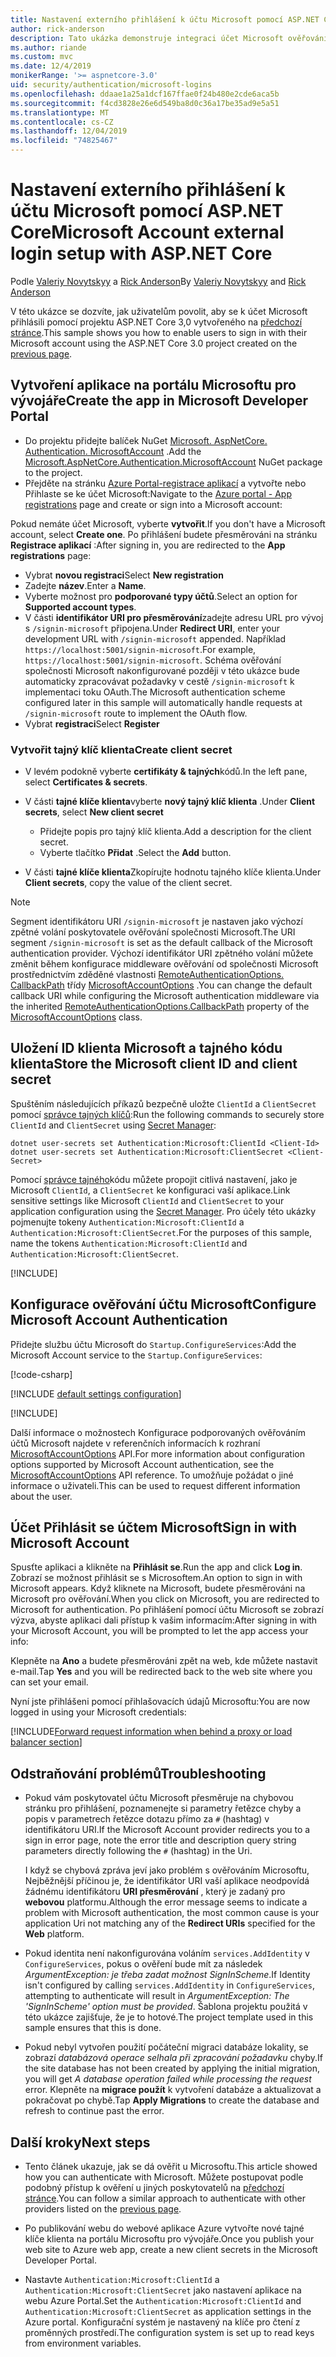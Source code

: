 ```yaml
---
title: Nastavení externího přihlášení k účtu Microsoft pomocí ASP.NET Core
author: rick-anderson
description: Tato ukázka demonstruje integraci účet Microsoft ověřování uživatelů do existující aplikace ASP.NET Core.
ms.author: riande
ms.custom: mvc
ms.date: 12/4/2019
monikerRange: '>= aspnetcore-3.0'
uid: security/authentication/microsoft-logins
ms.openlocfilehash: ddaae1a25a1dcf167ffae0f24b480e2cde6aca5b
ms.sourcegitcommit: f4cd3828e26e6d549ba8d0c36a17be35ad9e5a51
ms.translationtype: MT
ms.contentlocale: cs-CZ
ms.lasthandoff: 12/04/2019
ms.locfileid: "74825467"
---
```

# <a name="microsoft-account-external-login-setup-with-aspnet-core"></a><span data-ttu-id="b0dfd-103">Nastavení externího přihlášení k účtu Microsoft pomocí ASP.NET Core</span><span class="sxs-lookup"><span data-stu-id="b0dfd-103">Microsoft Account external login setup with ASP.NET Core</span></span>

<span data-ttu-id="b0dfd-104">Podle [Valeriy Novytskyy](https://github.com/01binary) a [Rick Anderson](https://twitter.com/RickAndMSFT)</span><span class="sxs-lookup"><span data-stu-id="b0dfd-104">By [Valeriy Novytskyy](https://github.com/01binary) and [Rick Anderson](https://twitter.com/RickAndMSFT)</span></span>

<span data-ttu-id="b0dfd-105">V této ukázce se dozvíte, jak uživatelům povolit, aby se k účet Microsoft přihlásili pomocí projektu ASP.NET Core 3,0 vytvořeného na [předchozí stránce](xref:security/authentication/social/index).</span><span class="sxs-lookup"><span data-stu-id="b0dfd-105">This sample shows you how to enable users to sign in with their Microsoft account using the ASP.NET Core 3.0 project created on the [previous page](xref:security/authentication/social/index).</span></span>

## <a name="create-the-app-in-microsoft-developer-portal"></a><span data-ttu-id="b0dfd-106">Vytvoření aplikace na portálu Microsoftu pro vývojáře</span><span class="sxs-lookup"><span data-stu-id="b0dfd-106">Create the app in Microsoft Developer Portal</span></span>

* <span data-ttu-id="b0dfd-107">Do projektu přidejte balíček NuGet [Microsoft. AspNetCore. Authentication. MicrosoftAccount](https://www.nuget.org/packages/Microsoft.AspNetCore.Authentication.MicrosoftAccount/) .</span><span class="sxs-lookup"><span data-stu-id="b0dfd-107">Add the [Microsoft.AspNetCore.Authentication.MicrosoftAccount](https://www.nuget.org/packages/Microsoft.AspNetCore.Authentication.MicrosoftAccount/) NuGet package to the project.</span></span>
* <span data-ttu-id="b0dfd-108">Přejděte na stránku [Azure Portal-registrace aplikací](https://go.microsoft.com/fwlink/?linkid=2083908) a vytvořte nebo Přihlaste se ke účet Microsoft:</span><span class="sxs-lookup"><span data-stu-id="b0dfd-108">Navigate to the [Azure portal - App registrations](https://go.microsoft.com/fwlink/?linkid=2083908) page and create or sign into a Microsoft account:</span></span>

<span data-ttu-id="b0dfd-109">Pokud nemáte účet Microsoft, vyberte **vytvořit**.</span><span class="sxs-lookup"><span data-stu-id="b0dfd-109">If you don't have a Microsoft account, select **Create one**.</span></span> <span data-ttu-id="b0dfd-110">Po přihlášení budete přesměrováni na stránku **Registrace aplikací** :</span><span class="sxs-lookup"><span data-stu-id="b0dfd-110">After signing in, you are redirected to the **App registrations** page:</span></span>

* <span data-ttu-id="b0dfd-111">Vybrat **novou registraci**</span><span class="sxs-lookup"><span data-stu-id="b0dfd-111">Select **New registration**</span></span>
* <span data-ttu-id="b0dfd-112">Zadejte **název**.</span><span class="sxs-lookup"><span data-stu-id="b0dfd-112">Enter a **Name**.</span></span>
* <span data-ttu-id="b0dfd-113">Vyberte možnost pro **podporované typy účtů**.</span><span class="sxs-lookup"><span data-stu-id="b0dfd-113">Select an option for **Supported account types**.</span></span>  <!-- Accounts for any org work with MS domain accounts. Most folks probably want the last option, personal MS accounts -->
* <span data-ttu-id="b0dfd-114">V části **identifikátor URI pro přesměrování**zadejte adresu URL pro vývoj s `/signin-microsoft` připojena.</span><span class="sxs-lookup"><span data-stu-id="b0dfd-114">Under **Redirect URI**, enter your development URL with `/signin-microsoft` appended.</span></span> <span data-ttu-id="b0dfd-115">Například `https://localhost:5001/signin-microsoft`.</span><span class="sxs-lookup"><span data-stu-id="b0dfd-115">For example, `https://localhost:5001/signin-microsoft`.</span></span> <span data-ttu-id="b0dfd-116">Schéma ověřování společnosti Microsoft nakonfigurované později v této ukázce bude automaticky zpracovávat požadavky v cestě `/signin-microsoft` k implementaci toku OAuth.</span><span class="sxs-lookup"><span data-stu-id="b0dfd-116">The Microsoft authentication scheme configured later in this sample will automatically handle requests at `/signin-microsoft` route to implement the OAuth flow.</span></span>
* <span data-ttu-id="b0dfd-117">Vybrat **registraci**</span><span class="sxs-lookup"><span data-stu-id="b0dfd-117">Select **Register**</span></span>

### <a name="create-client-secret"></a><span data-ttu-id="b0dfd-118">Vytvořit tajný klíč klienta</span><span class="sxs-lookup"><span data-stu-id="b0dfd-118">Create client secret</span></span>

* <span data-ttu-id="b0dfd-119">V levém podokně vyberte **certifikáty & tajných**kódů.</span><span class="sxs-lookup"><span data-stu-id="b0dfd-119">In the left pane, select **Certificates & secrets**.</span></span>
* <span data-ttu-id="b0dfd-120">V části **tajné klíče klienta**vyberte **nový tajný klíč klienta** .</span><span class="sxs-lookup"><span data-stu-id="b0dfd-120">Under **Client secrets**, select **New client secret**</span></span>

  * <span data-ttu-id="b0dfd-121">Přidejte popis pro tajný klíč klienta.</span><span class="sxs-lookup"><span data-stu-id="b0dfd-121">Add a description for the client secret.</span></span>
  * <span data-ttu-id="b0dfd-122">Vyberte tlačítko **Přidat** .</span><span class="sxs-lookup"><span data-stu-id="b0dfd-122">Select the **Add** button.</span></span>

* <span data-ttu-id="b0dfd-123">V části **tajné klíče klienta**Zkopírujte hodnotu tajného klíče klienta.</span><span class="sxs-lookup"><span data-stu-id="b0dfd-123">Under **Client secrets**, copy the value of the client secret.</span></span>

> [!NOTE]
> <span data-ttu-id="b0dfd-124">Segment identifikátoru URI `/signin-microsoft` je nastaven jako výchozí zpětné volání poskytovatele ověřování společnosti Microsoft.</span><span class="sxs-lookup"><span data-stu-id="b0dfd-124">The URI segment `/signin-microsoft` is set as the default callback of the Microsoft authentication provider.</span></span> <span data-ttu-id="b0dfd-125">Výchozí identifikátor URI zpětného volání můžete změnit během konfigurace middleware ověřování od společnosti Microsoft prostřednictvím zděděné vlastnosti [RemoteAuthenticationOptions. CallbackPath](/dotnet/api/microsoft.aspnetcore.authentication.remoteauthenticationoptions.callbackpath) třídy [MicrosoftAccountOptions](/dotnet/api/microsoft.aspnetcore.authentication.microsoftaccount.microsoftaccountoptions) .</span><span class="sxs-lookup"><span data-stu-id="b0dfd-125">You can change the default callback URI while configuring the Microsoft authentication middleware via the inherited [RemoteAuthenticationOptions.CallbackPath](/dotnet/api/microsoft.aspnetcore.authentication.remoteauthenticationoptions.callbackpath) property of the [MicrosoftAccountOptions](/dotnet/api/microsoft.aspnetcore.authentication.microsoftaccount.microsoftaccountoptions) class.</span></span>

## <a name="store-the-microsoft-client-id-and-client-secret"></a><span data-ttu-id="b0dfd-126">Uložení ID klienta Microsoft a tajného kódu klienta</span><span class="sxs-lookup"><span data-stu-id="b0dfd-126">Store the Microsoft client ID and client secret</span></span>

<span data-ttu-id="b0dfd-127">Spuštěním následujících příkazů bezpečně uložte `ClientId` a `ClientSecret` pomocí [správce tajných klíčů](xref:security/app-secrets):</span><span class="sxs-lookup"><span data-stu-id="b0dfd-127">Run the following commands to securely store `ClientId` and `ClientSecret` using [Secret Manager](xref:security/app-secrets):</span></span>

```dotnetcli
dotnet user-secrets set Authentication:Microsoft:ClientId <Client-Id>
dotnet user-secrets set Authentication:Microsoft:ClientSecret <Client-Secret>
```

<span data-ttu-id="b0dfd-128">Pomocí [správce tajného](xref:security/app-secrets)kódu můžete propojit citlivá nastavení, jako je Microsoft `ClientId`, a `ClientSecret` ke konfiguraci vaší aplikace.</span><span class="sxs-lookup"><span data-stu-id="b0dfd-128">Link sensitive settings like Microsoft `ClientId` and `ClientSecret` to your application configuration using the [Secret Manager](xref:security/app-secrets).</span></span> <span data-ttu-id="b0dfd-129">Pro účely této ukázky pojmenujte tokeny `Authentication:Microsoft:ClientId` a `Authentication:Microsoft:ClientSecret`.</span><span class="sxs-lookup"><span data-stu-id="b0dfd-129">For the purposes of this sample, name the tokens `Authentication:Microsoft:ClientId` and `Authentication:Microsoft:ClientSecret`.</span></span>

[!INCLUDE[](~/includes/environmentVarableColon.md)]

## <a name="configure-microsoft-account-authentication"></a><span data-ttu-id="b0dfd-130">Konfigurace ověřování účtu Microsoft</span><span class="sxs-lookup"><span data-stu-id="b0dfd-130">Configure Microsoft Account Authentication</span></span>

<span data-ttu-id="b0dfd-131">Přidejte službu účtu Microsoft do `Startup.ConfigureServices`:</span><span class="sxs-lookup"><span data-stu-id="b0dfd-131">Add the Microsoft Account service to the `Startup.ConfigureServices`:</span></span>

[!code-csharp[](~/security/authentication/social/social-code/3.x/StartupMS3x.cs?name=snippet&highlight=10-14)]

[!INCLUDE [default settings configuration](includes/default-settings.md)]

[!INCLUDE[](includes/chain-auth-providers.md)]

<span data-ttu-id="b0dfd-132">Další informace o možnostech Konfigurace podporovaných ověřováním účtů Microsoft najdete v referenčních informacích k rozhraní [MicrosoftAccountOptions](/dotnet/api/microsoft.aspnetcore.builder.microsoftaccountoptions) API.</span><span class="sxs-lookup"><span data-stu-id="b0dfd-132">For more information about configuration options supported by Microsoft Account authentication, see the [MicrosoftAccountOptions](/dotnet/api/microsoft.aspnetcore.builder.microsoftaccountoptions) API reference.</span></span> <span data-ttu-id="b0dfd-133">To umožňuje požádat o jiné informace o uživateli.</span><span class="sxs-lookup"><span data-stu-id="b0dfd-133">This can be used to request different information about the user.</span></span>

## <a name="sign-in-with-microsoft-account"></a><span data-ttu-id="b0dfd-134">Účet Přihlásit se účtem Microsoft</span><span class="sxs-lookup"><span data-stu-id="b0dfd-134">Sign in with Microsoft Account</span></span>

<span data-ttu-id="b0dfd-135">Spusťte aplikaci a klikněte na **Přihlásit se**.</span><span class="sxs-lookup"><span data-stu-id="b0dfd-135">Run the app and click **Log in**.</span></span> <span data-ttu-id="b0dfd-136">Zobrazí se možnost přihlásit se s Microsoftem.</span><span class="sxs-lookup"><span data-stu-id="b0dfd-136">An option to sign in with Microsoft appears.</span></span> <span data-ttu-id="b0dfd-137">Když kliknete na Microsoft, budete přesměrováni na Microsoft pro ověřování.</span><span class="sxs-lookup"><span data-stu-id="b0dfd-137">When you click on Microsoft, you are redirected to Microsoft for authentication.</span></span> <span data-ttu-id="b0dfd-138">Po přihlášení pomocí účtu Microsoft se zobrazí výzva, abyste aplikaci dali přístup k vašim informacím:</span><span class="sxs-lookup"><span data-stu-id="b0dfd-138">After signing in with your Microsoft Account, you will be prompted to let the app access your info:</span></span>

<span data-ttu-id="b0dfd-139">Klepněte na **Ano** a budete přesměrováni zpět na web, kde můžete nastavit e-mail.</span><span class="sxs-lookup"><span data-stu-id="b0dfd-139">Tap **Yes** and you will be redirected back to the web site where you can set your email.</span></span>

<span data-ttu-id="b0dfd-140">Nyní jste přihlášeni pomocí přihlašovacích údajů Microsoftu:</span><span class="sxs-lookup"><span data-stu-id="b0dfd-140">You are now logged in using your Microsoft credentials:</span></span>

[!INCLUDE[Forward request information when behind a proxy or load balancer section](includes/forwarded-headers-middleware.md)]

## <a name="troubleshooting"></a><span data-ttu-id="b0dfd-141">Odstraňování problémů</span><span class="sxs-lookup"><span data-stu-id="b0dfd-141">Troubleshooting</span></span>

* <span data-ttu-id="b0dfd-142">Pokud vám poskytovatel účtu Microsoft přesměruje na chybovou stránku pro přihlášení, poznamenejte si parametry řetězce chyby a popis v parametrech řetězce dotazu přímo za `#` (hashtag) v identifikátoru URI.</span><span class="sxs-lookup"><span data-stu-id="b0dfd-142">If the Microsoft Account provider redirects you to a sign in error page, note the error title and description query string parameters directly following the `#` (hashtag) in the Uri.</span></span>

  <span data-ttu-id="b0dfd-143">I když se chybová zpráva jeví jako problém s ověřováním Microsoftu, Nejběžnější příčinou je, že identifikátor URI vaší aplikace neodpovídá žádnému identifikátoru **URI přesměrování** , který je zadaný pro **webovou** platformu.</span><span class="sxs-lookup"><span data-stu-id="b0dfd-143">Although the error message seems to indicate a problem with Microsoft authentication, the most common cause is your application Uri not matching any of the **Redirect URIs** specified for the **Web** platform.</span></span>
* <span data-ttu-id="b0dfd-144">Pokud identita není nakonfigurována voláním `services.AddIdentity` v `ConfigureServices`, pokus o ověření bude mít za následek *ArgumentException: je třeba zadat možnost SignInScheme*.</span><span class="sxs-lookup"><span data-stu-id="b0dfd-144">If Identity isn't configured by calling `services.AddIdentity` in `ConfigureServices`, attempting to authenticate will result in *ArgumentException: The 'SignInScheme' option must be provided*.</span></span> <span data-ttu-id="b0dfd-145">Šablona projektu použitá v této ukázce zajišťuje, že je to hotové.</span><span class="sxs-lookup"><span data-stu-id="b0dfd-145">The project template used in this sample ensures that this is done.</span></span>
* <span data-ttu-id="b0dfd-146">Pokud nebyl vytvořen použití počáteční migraci databáze lokality, se zobrazí *databázová operace selhala při zpracování požadavku* chyby.</span><span class="sxs-lookup"><span data-stu-id="b0dfd-146">If the site database has not been created by applying the initial migration, you will get *A database operation failed while processing the request* error.</span></span> <span data-ttu-id="b0dfd-147">Klepněte na **migrace použít** k vytvoření databáze a aktualizovat a pokračovat po chybě.</span><span class="sxs-lookup"><span data-stu-id="b0dfd-147">Tap **Apply Migrations** to create the database and refresh to continue past the error.</span></span>

## <a name="next-steps"></a><span data-ttu-id="b0dfd-148">Další kroky</span><span class="sxs-lookup"><span data-stu-id="b0dfd-148">Next steps</span></span>

* <span data-ttu-id="b0dfd-149">Tento článek ukazuje, jak se dá ověřit u Microsoftu.</span><span class="sxs-lookup"><span data-stu-id="b0dfd-149">This article showed how you can authenticate with Microsoft.</span></span> <span data-ttu-id="b0dfd-150">Můžete postupovat podle podobný přístup k ověření u jiných poskytovatelů na [předchozí stránce](xref:security/authentication/social/index).</span><span class="sxs-lookup"><span data-stu-id="b0dfd-150">You can follow a similar approach to authenticate with other providers listed on the [previous page](xref:security/authentication/social/index).</span></span>

* <span data-ttu-id="b0dfd-151">Po publikování webu do webové aplikace Azure vytvořte nové tajné klíče klienta na portálu Microsoftu pro vývojáře.</span><span class="sxs-lookup"><span data-stu-id="b0dfd-151">Once you publish your web site to Azure web app, create a new client secrets in the Microsoft Developer Portal.</span></span>

* <span data-ttu-id="b0dfd-152">Nastavte `Authentication:Microsoft:ClientId` a `Authentication:Microsoft:ClientSecret` jako nastavení aplikace na webu Azure Portal.</span><span class="sxs-lookup"><span data-stu-id="b0dfd-152">Set the `Authentication:Microsoft:ClientId` and `Authentication:Microsoft:ClientSecret` as application settings in the Azure portal.</span></span> <span data-ttu-id="b0dfd-153">Konfigurační systém je nastavený na klíče pro čtení z proměnných prostředí.</span><span class="sxs-lookup"><span data-stu-id="b0dfd-153">The configuration system is set up to read keys from environment variables.</span></span>
